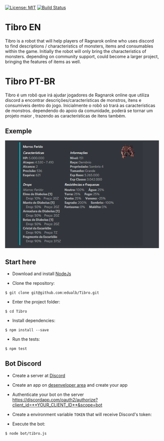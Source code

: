 [![License: MIT](https://img.shields.io/badge/License-MIT-yellow.svg)](https://github.com/edualb/Tibro/blob/master/LICENSE)
[![Build Status](https://travis-ci.org/edualb/Tibro.svg?branch=master)](https://travis-ci.org/edualb/Tibro)

# Tibro EN
Tibro is a robot that will help players of Ragnarok online who uses discord to find descriptions / characteristics of monsters, items and consumables within the game. Initially the robot will only bring the characteristics of monsters. depending on community support, could become a larger project, bringing the features of items as well.


# Tibro PT-BR
Tibro é um robô que irá ajudar jogadores de Ragnarok online que utiliza discord a encontrar descrições/características de monstros, itens e consumíveis dentro do jogo. Inicialmente o robô só trará as características de monstros. dependendo do apoio da comunidade, poderá se tornar um projeto maior , trazendo as características de itens também.

## Exemple

<div align="center">
    <img src="https://github.com/edualb/Tibro/blob/master/example.png">
</div>

## Start here
* Download and install [NodeJs](https://nodejs.org/)

* Clone the repository:

```shell
$ git clone git@github.com:edualb/Tibro.git
```

* Enter the project folder:

```shell
$ cd Tibro
```

* Install dependencies: 

```shell
$ npm install --save
```

* Run the tests:

```shell
$ npm test
```

## Bot Discord
* Create a server at [Discord](https://discordapp.com/)

* Create an app on [desenveloper area](https://discordapp.com/developers/applications/) and create your app

* Authenticate your bot on the server https://discordapp.com/oauth2/authorize?client_id=**YOUR_CLIENT_ID**&scope=bot

* Create a environment variable `TOKEN` that will receive Discord's token: 

* Execute the bot:
```shell
$ node bot/tibro.js
```
